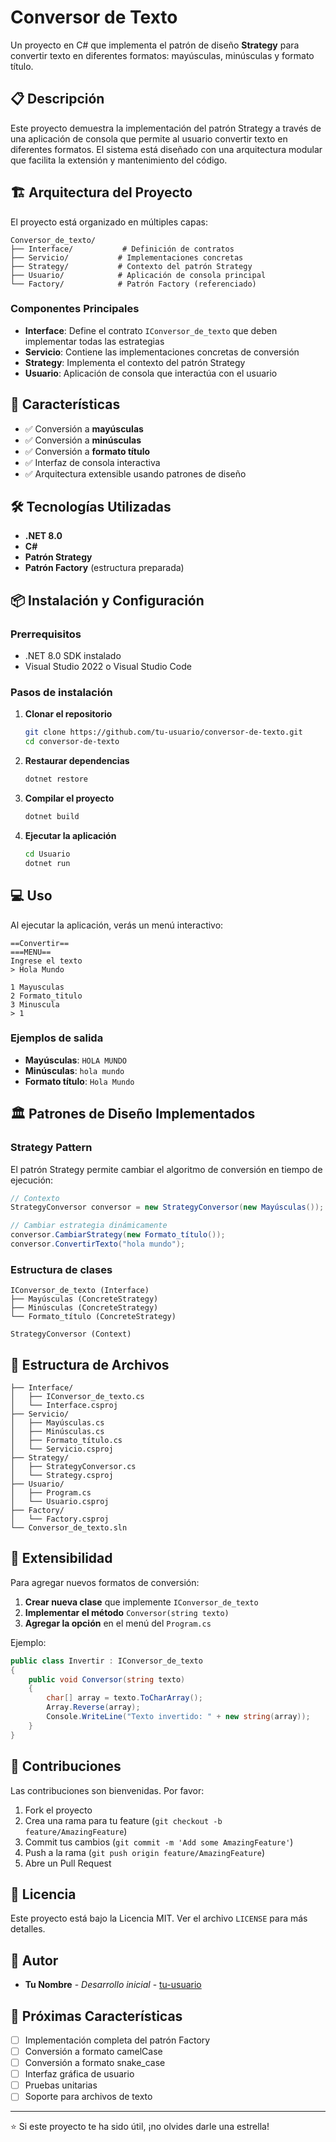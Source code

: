 # Conversor de Texto

Un proyecto en C# que implementa el patrón de diseño **Strategy** para convertir texto en diferentes formatos: mayúsculas, minúsculas y formato título.

## 📋 Descripción

Este proyecto demuestra la implementación del patrón Strategy a través de una aplicación de consola que permite al usuario convertir texto en diferentes formatos. El sistema está diseñado con una arquitectura modular que facilita la extensión y mantenimiento del código.

## 🏗️ Arquitectura del Proyecto

El proyecto está organizado en múltiples capas:

```
Conversor_de_texto/
├── Interface/           # Definición de contratos
├── Servicio/           # Implementaciones concretas
├── Strategy/           # Contexto del patrón Strategy
├── Usuario/            # Aplicación de consola principal
└── Factory/            # Patrón Factory (referenciado)
```

### Componentes Principales

- **Interface**: Define el contrato `IConversor_de_texto` que deben implementar todas las estrategias
- **Servicio**: Contiene las implementaciones concretas de conversión
- **Strategy**: Implementa el contexto del patrón Strategy
- **Usuario**: Aplicación de consola que interactúa con el usuario

## 🚀 Características

- ✅ Conversión a **mayúsculas**
- ✅ Conversión a **minúsculas** 
- ✅ Conversión a **formato título**
- ✅ Interfaz de consola interactiva
- ✅ Arquitectura extensible usando patrones de diseño

## 🛠️ Tecnologías Utilizadas

- **.NET 8.0**
- **C#**
- **Patrón Strategy**
- **Patrón Factory** (estructura preparada)

## 📦 Instalación y Configuración

### Prerrequisitos

- .NET 8.0 SDK instalado
- Visual Studio 2022 o Visual Studio Code

### Pasos de instalación

1. **Clonar el repositorio**
   ```bash
   git clone https://github.com/tu-usuario/conversor-de-texto.git
   cd conversor-de-texto
   ```

2. **Restaurar dependencias**
   ```bash
   dotnet restore
   ```

3. **Compilar el proyecto**
   ```bash
   dotnet build
   ```

4. **Ejecutar la aplicación**
   ```bash
   cd Usuario
   dotnet run
   ```

## 💻 Uso

Al ejecutar la aplicación, verás un menú interactivo:

```
==Convertir==
===MENU==
Ingrese el texto
> Hola Mundo

1 Mayusculas
2 Formato_titulo  
3 Minuscula
> 1
```

### Ejemplos de salida

- **Mayúsculas**: `HOLA MUNDO`
- **Minúsculas**: `hola mundo`
- **Formato título**: `Hola Mundo`

## 🏛️ Patrones de Diseño Implementados

### Strategy Pattern

El patrón Strategy permite cambiar el algoritmo de conversión en tiempo de ejecución:

```csharp
// Contexto
StrategyConversor conversor = new StrategyConversor(new Mayúsculas());

// Cambiar estrategia dinámicamente
conversor.CambiarStrategy(new Formato_título());
conversor.ConvertirTexto("hola mundo");
```

### Estructura de clases

```
IConversor_de_texto (Interface)
├── Mayúsculas (ConcreteStrategy)
├── Minúsculas (ConcreteStrategy)
└── Formato_título (ConcreteStrategy)

StrategyConversor (Context)
```

## 📁 Estructura de Archivos

```
├── Interface/
│   ├── IConversor_de_texto.cs
│   └── Interface.csproj
├── Servicio/
│   ├── Mayúsculas.cs
│   ├── Minúsculas.cs
│   ├── Formato_título.cs
│   └── Servicio.csproj
├── Strategy/
│   ├── StrategyConversor.cs
│   └── Strategy.csproj
├── Usuario/
│   ├── Program.cs
│   └── Usuario.csproj
├── Factory/
│   └── Factory.csproj
└── Conversor_de_texto.sln
```

## 🔧 Extensibilidad

Para agregar nuevos formatos de conversión:

1. **Crear nueva clase** que implemente `IConversor_de_texto`
2. **Implementar el método** `Conversor(string texto)`
3. **Agregar la opción** en el menú del `Program.cs`

Ejemplo:

```csharp
public class Invertir : IConversor_de_texto
{
    public void Conversor(string texto)
    {
        char[] array = texto.ToCharArray();
        Array.Reverse(array);
        Console.WriteLine("Texto invertido: " + new string(array));
    }
}
```

## 🤝 Contribuciones

Las contribuciones son bienvenidas. Por favor:

1. Fork el proyecto
2. Crea una rama para tu feature (`git checkout -b feature/AmazingFeature`)
3. Commit tus cambios (`git commit -m 'Add some AmazingFeature'`)
4. Push a la rama (`git push origin feature/AmazingFeature`)
5. Abre un Pull Request

## 📄 Licencia

Este proyecto está bajo la Licencia MIT. Ver el archivo `LICENSE` para más detalles.

## 👥 Autor

- **Tu Nombre** - *Desarrollo inicial* - [tu-usuario](https://github.com/tu-usuario)

## 🎯 Próximas Características

- [ ] Implementación completa del patrón Factory
- [ ] Conversión a formato camelCase
- [ ] Conversión a formato snake_case
- [ ] Interfaz gráfica de usuario
- [ ] Pruebas unitarias
- [ ] Soporte para archivos de texto

---

⭐ Si este proyecto te ha sido útil, ¡no olvides darle una estrella!
